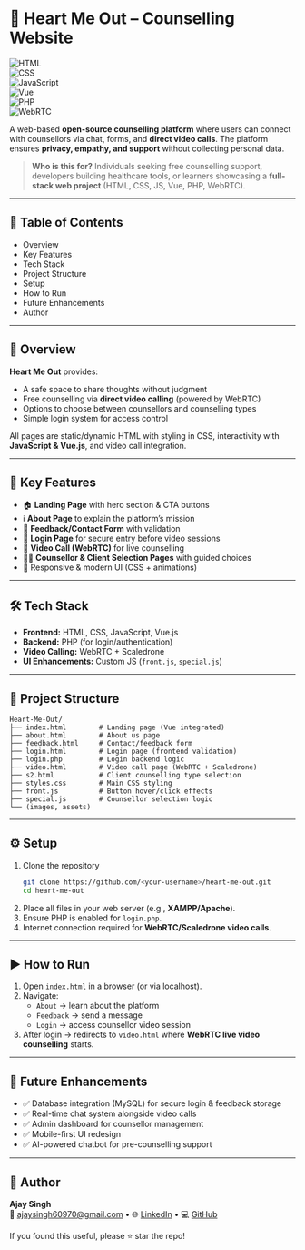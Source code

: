 
# 💬 Heart Me Out – Counselling Website  

![HTML](https://img.shields.io/badge/Frontend-HTML-orange)  
![CSS](https://img.shields.io/badge/Style-CSS-blue)  
![JavaScript](https://img.shields.io/badge/Scripting-JavaScript-yellow)  
![Vue](https://img.shields.io/badge/Framework-Vue.js-green)  
![PHP](https://img.shields.io/badge/Backend-PHP-lightgrey)  
![WebRTC](https://img.shields.io/badge/VideoCall-WebRTC-red)  

A web-based **open-source counselling platform** where users can connect with counsellors via chat, forms, and **direct video calls**. The platform ensures **privacy, empathy, and support** without collecting personal data.  

> **Who is this for?** Individuals seeking free counselling support, developers building healthcare tools, or learners showcasing a **full-stack web project** (HTML, CSS, JS, Vue, PHP, WebRTC).  

---

## 🧭 Table of Contents
- Overview  
- Key Features  
- Tech Stack  
- Project Structure  
- Setup  
- How to Run  
- Future Enhancements  
- Author  

---

## 🔎 Overview
**Heart Me Out** provides:  
- A safe space to share thoughts without judgment  
- Free counselling via **direct video calling** (powered by WebRTC)  
- Options to choose between counsellors and counselling types  
- Simple login system for access control  

All pages are static/dynamic HTML with styling in CSS, interactivity with **JavaScript & Vue.js**, and video call integration.  

---

## 🧩 Key Features
- 🏠 **Landing Page** with hero section & CTA buttons  
- ℹ️ **About Page** to explain the platform’s mission  
- 📩 **Feedback/Contact Form** with validation  
- 🔐 **Login Page** for secure entry before video sessions  
- 🎥 **Video Call (WebRTC)** for live counselling  
- 🧑‍⚕️ **Counsellor & Client Selection Pages** with guided choices  
- 🎨 Responsive & modern UI (CSS + animations)  

---

## 🛠 Tech Stack
- **Frontend:** HTML, CSS, JavaScript, Vue.js  
- **Backend:** PHP (for login/authentication)  
- **Video Calling:** WebRTC + Scaledrone  
- **UI Enhancements:** Custom JS (`front.js`, `special.js`)  

---

## 📂 Project Structure
```
Heart-Me-Out/
├── index.html        # Landing page (Vue integrated)
├── about.html        # About us page
├── feedback.html     # Contact/feedback form
├── login.html        # Login page (frontend validation)
├── login.php         # Login backend logic
├── video.html        # Video call page (WebRTC + Scaledrone)
├── s2.html           # Client counselling type selection
├── styles.css        # Main CSS styling
├── front.js          # Button hover/click effects
├── special.js        # Counsellor selection logic
└── (images, assets)
```

---

## ⚙️ Setup
1. Clone the repository  
   ```bash
   git clone https://github.com/<your-username>/heart-me-out.git
   cd heart-me-out
   ```
2. Place all files in your web server (e.g., **XAMPP/Apache**).  
3. Ensure PHP is enabled for `login.php`.  
4. Internet connection required for **WebRTC/Scaledrone video calls**.  

---

## ▶️ How to Run
1. Open `index.html` in a browser (or via localhost).  
2. Navigate:  
   - `About` → learn about the platform  
   - `Feedback` → send a message  
   - `Login` → access counsellor video session  
3. After login → redirects to `video.html` where **WebRTC live video counselling** starts.  

---

## 🧭 Future Enhancements
- ✅ Database integration (MySQL) for secure login & feedback storage  
- ✅ Real-time chat system alongside video calls  
- ✅ Admin dashboard for counsellor management  
- ✅ Mobile-first UI redesign  
- ✅ AI-powered chatbot for pre-counselling support  

---

## 👤 Author
**Ajay Singh**  
📧 <ajaysingh60970@gmail.com> • 🌐 [LinkedIn](https://www.linkedin.com/in/ajay-singh-28957035b/) • 💻 [GitHub](https://github.com/ajaysingh6097)  

If you found this useful, please ⭐ star the repo!  
